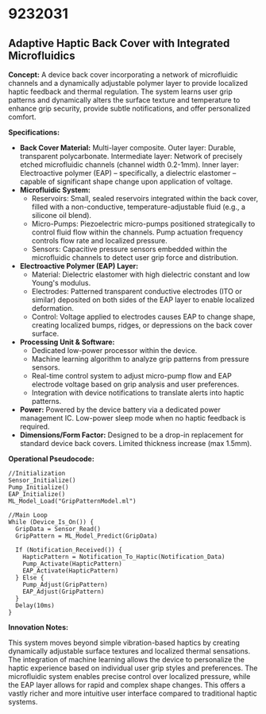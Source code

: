 # 9232031

## Adaptive Haptic Back Cover with Integrated Microfluidics

**Concept:** A device back cover incorporating a network of microfluidic channels and a dynamically adjustable polymer layer to provide localized haptic feedback and thermal regulation. The system learns user grip patterns and dynamically alters the surface texture and temperature to enhance grip security, provide subtle notifications, and offer personalized comfort.

**Specifications:**

*   **Back Cover Material:** Multi-layer composite. Outer layer: Durable, transparent polycarbonate. Intermediate layer: Network of precisely etched microfluidic channels (channel width 0.2-1mm). Inner layer:  Electroactive polymer (EAP) – specifically, a dielectric elastomer – capable of significant shape change upon application of voltage.
*   **Microfluidic System:**
    *   Reservoirs: Small, sealed reservoirs integrated within the back cover, filled with a non-conductive, temperature-adjustable fluid (e.g., a silicone oil blend).
    *   Micro-Pumps: Piezoelectric micro-pumps positioned strategically to control fluid flow within the channels. Pump actuation frequency controls flow rate and localized pressure.
    *   Sensors:  Capacitive pressure sensors embedded within the microfluidic channels to detect user grip force and distribution.
*   **Electroactive Polymer (EAP) Layer:**
    *   Material: Dielectric elastomer with high dielectric constant and low Young's modulus.
    *   Electrodes:  Patterned transparent conductive electrodes (ITO or similar) deposited on both sides of the EAP layer to enable localized deformation.
    *   Control: Voltage applied to electrodes causes EAP to change shape, creating localized bumps, ridges, or depressions on the back cover surface.
*   **Processing Unit & Software:**
    *   Dedicated low-power processor within the device.
    *   Machine learning algorithm to analyze grip patterns from pressure sensors.
    *   Real-time control system to adjust micro-pump flow and EAP electrode voltage based on grip analysis and user preferences.
    *   Integration with device notifications to translate alerts into haptic patterns.
*   **Power:** Powered by the device battery via a dedicated power management IC. Low-power sleep mode when no haptic feedback is required.
*   **Dimensions/Form Factor:** Designed to be a drop-in replacement for standard device back covers. Limited thickness increase (max 1.5mm).

**Operational Pseudocode:**

```
//Initialization
Sensor_Initialize()
Pump_Initialize()
EAP_Initialize()
ML_Model_Load("GripPatternModel.ml")

//Main Loop
While (Device_Is_On()) {
  GripData = Sensor_Read()
  GripPattern = ML_Model_Predict(GripData)

  If (Notification_Received()) {
    HapticPattern = Notification_To_Haptic(Notification_Data)
    Pump_Activate(HapticPattern)
    EAP_Activate(HapticPattern)
  } Else {
    Pump_Adjust(GripPattern)
    EAP_Adjust(GripPattern)
  }
  Delay(10ms)
}
```

**Innovation Notes:**

This system moves beyond simple vibration-based haptics by creating dynamically adjustable surface textures and localized thermal sensations. The integration of machine learning allows the device to personalize the haptic experience based on individual user grip styles and preferences. The microfluidic system enables precise control over localized pressure, while the EAP layer allows for rapid and complex shape changes. This offers a vastly richer and more intuitive user interface compared to traditional haptic systems.